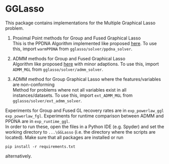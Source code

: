 # GGLasso
This package contains implementations for the Multiple Graphical Lasso problem.<br>

1) Proximal Point methods for Group and Fused Graphical Lasso<br>
This is the PPDNA Algorithm implemented like proposed [here](https://arxiv.org/abs/1906.04647). To use this, import `warmPPDNA` from `gglasso/solver/ppdna_solver`.<br>

2) ADMM methods for Group and Fused Graphical Lasso<br>
Algorithm like proposed [here](https://arxiv.org/abs/1111.0324) with minor adaptions. To use this, import `ADMM_MGL` from `gglasso/solver/admm_solver`.<br>

4) ADMM method for Group Graphical Lasso where the features/variables are non-conforming<br>
 Method for problems where not all variables exist in all instances/datasets.  To use this, import `ext_ADMM_MGL` from `gglasso/solver/ext_admm_solver`.<br>


Experiments for Group and Fused GL recovery rates are in `exp_powerlaw_ggl` `exp_powerlaw_fgl`. Experiments for runtime comparison between ADMM and PPDNA are in `exp_runtime_ggl`.<br>
In order to run these, open the files in a Python IDE (e.g. Spyder) and set the working directory to `...\GGLasso` (i.e. the directory where the scripts are located).
Make sure that all packages are installed or run

    pip install -r requirements.txt

alternatively.